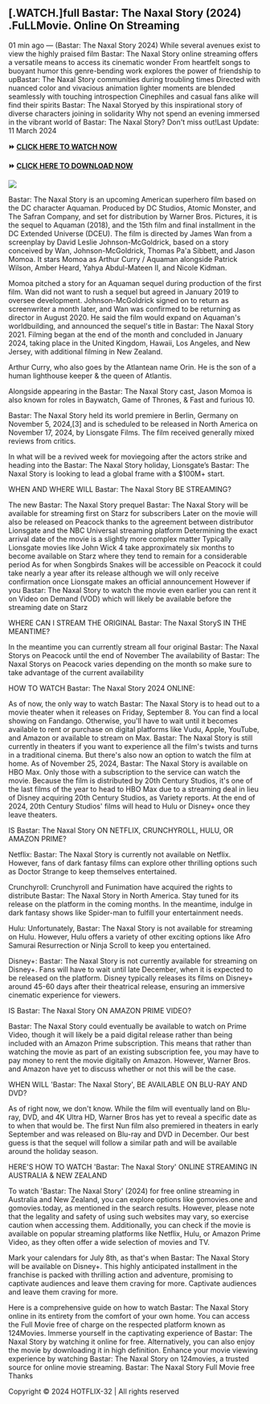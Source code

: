 ## [.WATCH.]full Bastar: The Naxal Story (2024) .FuLLMovie. Online On Streaming

01 min ago — (Bastar: The Naxal Story 2024) While several avenues exist to view the highly praised film Bastar: The Naxal Story online streaming offers a versatile means to access its cinematic wonder From heartfelt songs to buoyant humor this genre-bending work explores the power of friendship to upBastar: The Naxal Story communities during troubling times Directed with nuanced color and vivacious animation lighter moments are blended seamlessly with touching introspection Cinephiles and casual fans alike will find their spirits Bastar: The Naxal Storyed by this inspirational story of diverse characters joining in solidarity Why not spend an evening immersed in the vibrant world of Bastar: The Naxal Story? Don't miss out!Last Update: 11 March 2024


**⏩ [CLICK HERE TO WATCH NOW](https://t.co/iZFSTO5HOG)**


**⏩ [CLICK HERE TO DOWNLOAD NOW](https://t.co/iZFSTO5HOG)**


<a href="https://t.co/iZFSTO5HOG" rel="nofollow" ><img src="https://blogger.googleusercontent.com/img/b/R29vZ2xl/AVvXsEgpUoUgqiH2PJCPjlfIYH5d-FonJ02EV8oTAFiXQkuEgIbQFyw9qKGwIiZRDHEhsO4v_XkaWgQw-6wBXyCdmosuAqXvseddtQTVJfhxH1-8pIpUj0Acd-dkZELWN4PFNULGaFakdGLI_Go1J9eDIoGasQWKZrLGODiEMW1AIYmDcFmVyGO6Zyy9507INuzT/w640-h360/sdfg.gif" style="max-width: 100%;"></a>


Bastar: The Naxal Story is an upcoming American superhero film based on the DC character Aquaman. Produced by DC Studios, Atomic Monster, and The Safran Company, and set for distribution by Warner Bros. Pictures, it is the sequel to Aquaman (2018), and the 15th film and final installment in the DC Extended Universe (DCEU). The film is directed by James Wan from a screenplay by David Leslie Johnson-McGoldrick, based on a story conceived by Wan, Johnson-McGoldrick, Thomas Pa'a Sibbett, and Jason Momoa. It stars Momoa as Arthur Curry / Aquaman alongside Patrick Wilson, Amber Heard, Yahya Abdul-Mateen II, and Nicole Kidman.


Momoa pitched a story for an Aquaman sequel during production of the first film. Wan did not want to rush a sequel but agreed in January 2019 to oversee development. Johnson-McGoldrick signed on to return as screenwriter a month later, and Wan was confirmed to be returning as director in August 2020. He said the film would expand on Aquaman's worldbuilding, and announced the sequel's title in Bastar: The Naxal Story 2021. Filming began at the end of the month and concluded in January 2024, taking place in the United Kingdom, Hawaii, Los Angeles, and New Jersey, with additional filming in New Zealand.


Arthur Curry, who also goes by the Atlantean name Orin. He is the son of a human lighthouse keeper & the queen of Atlantis.


Alongside appearing in the Bastar: The Naxal Story cast, Jason Momoa is also known for roles in Baywatch, Game of Thrones, & Fast and furious 10.


Bastar: The Naxal Story held its world premiere in Berlin, Germany on November 5, 2024,[3] and is scheduled to be released in North America on November 17, 2024, by Lionsgate Films. The film received generally mixed reviews from critics.


In what will be a revived week for moviegoing after the actors strike and heading into the Bastar: The Naxal Story holiday, Lionsgate’s Bastar: The Naxal Story is looking to lead a global frame with a $100M+ start.


WHEN AND WHERE WILL Bastar: The Naxal Story BE STREAMING?


The new Bastar: The Naxal Story prequel Bastar: The Naxal Story will be available for streaming first on Starz for subscribers Later on the movie will also be released on Peacock thanks to the agreement between distributor Lionsgate and the NBC Universal streaming platform Determining the exact arrival date of the movie is a slightly more complex matter Typically Lionsgate movies like John Wick 4 take approximately six months to become available on Starz where they tend to remain for a considerable period As for when Songbirds Snakes will be accessible on Peacock it could take nearly a year after its release although we will only receive confirmation once Lionsgate makes an official announcement However if you Bastar: The Naxal Story to watch the movie even earlier you can rent it on Video on Demand (VOD) which will likely be available before the streaming date on Starz


WHERE CAN I STREAM THE ORIGINAL Bastar: The Naxal StoryS IN THE MEANTIME?


In the meantime you can currently stream all four original Bastar: The Naxal Storys on Peacock until the end of November The availability of Bastar: The Naxal Storys on Peacock varies depending on the month so make sure to take advantage of the current availability


HOW TO WATCH Bastar: The Naxal Story 2024 ONLINE:


As of now, the only way to watch Bastar: The Naxal Story is to head out to a movie theater when it releases on Friday, September 8. You can find a local showing on Fandango. Otherwise, you'll have to wait until it becomes available to rent or purchase on digital platforms like Vudu, Apple, YouTube, and Amazon or available to stream on Max. Bastar: The Naxal Story is still currently in theaters if you want to experience all the film's twists and turns in a traditional cinema. But there's also now an option to watch the film at home. As of November 25, 2024, Bastar: The Naxal Story is available on HBO Max. Only those with a subscription to the service can watch the movie. Because the film is distributed by 20th Century Studios, it's one of the last films of the year to head to HBO Max due to a streaming deal in lieu of Disney acquiring 20th Century Studios, as Variety reports. At the end of 2024, 20th Century Studios' films will head to Hulu or Disney+ once they leave theaters.


IS Bastar: The Naxal Story ON NETFLIX, CRUNCHYROLL, HULU, OR AMAZON PRIME?


Netflix: Bastar: The Naxal Story is currently not available on Netflix. However, fans of dark fantasy films can explore other thrilling options such as Doctor Strange to keep themselves entertained.


Crunchyroll: Crunchyroll and Funimation have acquired the rights to distribute Bastar: The Naxal Story in North America. Stay tuned for its release on the platform in the coming months. In the meantime, indulge in dark fantasy shows like Spider-man to fulfill your entertainment needs.


Hulu: Unfortunately, Bastar: The Naxal Story is not available for streaming on Hulu. However, Hulu offers a variety of other exciting options like Afro Samurai Resurrection or Ninja Scroll to keep you entertained.


Disney+: Bastar: The Naxal Story is not currently available for streaming on Disney+. Fans will have to wait until late December, when it is expected to be released on the platform. Disney typically releases its films on Disney+ around 45-60 days after their theatrical release, ensuring an immersive cinematic experience for viewers.


IS Bastar: The Naxal Story ON AMAZON PRIME VIDEO?


Bastar: The Naxal Story could eventually be available to watch on Prime Video, though it will likely be a paid digital release rather than being included with an Amazon Prime subscription. This means that rather than watching the movie as part of an existing subscription fee, you may have to pay money to rent the movie digitally on Amazon. However, Warner Bros. and Amazon have yet to discuss whether or not this will be the case.


WHEN WILL 'Bastar: The Naxal Story', BE AVAILABLE ON BLU-RAY AND DVD?


As of right now, we don't know. While the film will eventually land on Blu-ray, DVD, and 4K Ultra HD, Warner Bros has yet to reveal a specific date as to when that would be. The first Nun film also premiered in theaters in early September and was released on Blu-ray and DVD in December. Our best guess is that the sequel will follow a similar path and will be available around the holiday season.


HERE'S HOW TO WATCH 'Bastar: The Naxal Story' ONLINE STREAMING IN AUSTRALIA & NEW ZEALAND


To watch 'Bastar: The Naxal Story' (2024) for free online streaming in Australia and New Zealand, you can explore options like gomovies.one and gomovies.today, as mentioned in the search results. However, please note that the legality and safety of using such websites may vary, so exercise caution when accessing them. Additionally, you can check if the movie is available on popular streaming platforms like Netflix, Hulu, or Amazon Prime Video, as they often offer a wide selection of movies and TV.


Mark your calendars for July 8th, as that's when Bastar: The Naxal Story will be available on Disney+. This highly anticipated installment in the franchise is packed with thrilling action and adventure, promising to captivate audiences and leave them craving for more. Captivate audiences and leave them craving for more.


Here is a comprehensive guide on how to watch Bastar: The Naxal Story online in its entirety from the comfort of your own home. You can access the Full Movie free of charge on the respected platform known as 124Movies. Immerse yourself in the captivating experience of Bastar: The Naxal Story by watching it online for free. Alternatively, you can also enjoy the movie by downloading it in high definition. Enhance your movie viewing experience by watching Bastar: The Naxal Story on 124movies, a trusted source for online movie streaming. Bastar: The Naxal Story Full Movie free Thanks

Copyright © 2024 HOTFLIX-32 | All rights reserved
